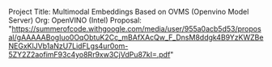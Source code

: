 Project Title: Multimodal Embeddings Based on OVMS (Openvino Model Server)
Org: OpenVINO (Intel)
Proposal: "https://summerofcode.withgoogle.com/media/user/955a0acb5d53/proposal/gAAAAABogIuo0OqObtuK2Cc_mBAfXAcQw_F_DnsM8ddgk4B9YzKWZBeNEGxKlJVb1aNzU7LidFLgs4ur0om-5ZY2Z2aofimF93c4yo8Rr9xw3CjVdPu87kI=.pdf"